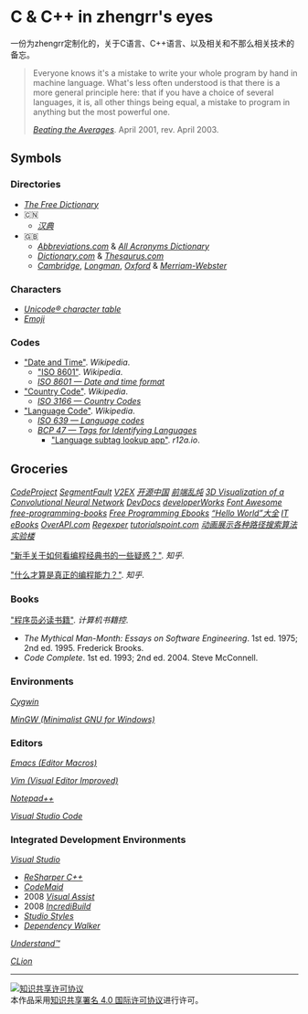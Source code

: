 # C & C++ in zhengrr's eyes

一份为zhengrr定制化的，关于C语言、C++语言、以及相关和不那么相关技术的备忘。

> Everyone knows it's a mistake to write your whole program by hand in machine language.
> What's less often understood is that there is a more general principle here:
> that if you have a choice of several languages, it is, all other things being equal, a mistake to program in anything but the most powerful one.
>
> [*Beating the Averages*](http://paulgraham.com/avg.html). April 2001, rev. April 2003.

## Symbols

### Directories

+ [*The Free Dictionary*](https://thefreedictionary.com/)
+ :cn:
    + [*汉典*](http://zdic.net/)
+ :gb:
    + [*Abbreviations.com*](https://abbreviations.com/) & [*All Acronyms Dictionary*](https://allacronyms.com/)
    + [*Dictionary.com*](http://dictionary.com/) & [*Thesaurus.com*](http://thesaurus.com/)
    + [*Cambridge*](https://dictionary.cambridge.org/), [*Longman*](https://ldoceonline.com/), [*Oxford*](https://en.oxforddictionaries.com/) & [*Merriam-Webster*](https://merriam-webster.com/)

### Characters

+ [*Unicode® character table*](http://unicode-table.com/)
+ [*Emoji*](http://iemoji.com/)

### Codes

+ ["Date and Time"](https://ewikipedia.org/wiki/Date_and_time_representation_by_country). *Wikipedia*.
    + ["ISO 8601"](https://wikipedia.org/wiki/ISO_8601). *Wikipedia*.
    + [*ISO 8601 — Date and time format*](https://iso.org/iso-8601-date-and-time-format.html)
+ ["Country Code"](https://wikipedia.org/wiki/Country_code). *Wikipedia*.
    + [*ISO 3166 — Country Codes*](https://iso.org/iso-3166-country-codes.html)
+ ["Language Code"](https://wikipedia.org/wiki/Language_code). *Wikipedia*.
    + [*ISO 639 — Language codes*](https://iso.org/iso-639-language-codes.html)
    + [*BCP 47 — Tags for Identifying Languages*](https://tools.ietf.org/html/bcp47)
        + ["Language subtag lookup app"](https://r12a.github.io/app-subtags/). *r12a.io*.

## Groceries

[*CodeProject*](https://codeproject.com)
[*SegmentFault*](https://segmentfault.com)
[*V2EX*](https://v2ex.com)
[*开源中国*](http://oschina.net)
[*前端乱炖*](http://html-js.com)
[*3D Visualization of a Convolutional Neural Network*](http://scs.ryerson.ca/~aharley/vis/conv)
[*DevDocs*](https://devdocs.io)
[*developerWorks*](https://ibm.com/developerworks)
[*Font Awesome*](http://fontawesome.io)
[*free-programming-books*](https://github.com/EbookFoundation/free-programming-books)
[*Free Programming Ebooks*](http://oreilly.com/programming/free)
[*“Hello World”大全*](http://netsmell.com/apps/helloworldcollection)
[*IT eBooks*](http://it-ebooks.info)
[*OverAPI.com*](http://overapi.com)
[*Regexper*](https://regexper.com)
[*tutorialspoint.com*](https://tutorialspoint.com)
[*动画展示各种路径搜索算法*](http://webhek.com/post/pathfinding.html)
[*实验楼*](https://shiyanlou.com)

["新手关于如何看编程经典书的一些疑惑？"](https://zhihu.com/question/26157282). *知乎*.

["什么才算是真正的编程能力？"](https://zhihu.com/question/31034164). *知乎*.

### Books

["程序员必读书籍"](http://bestcbooks.com/recommend/most-influential-book/).  *计算机书籍控*.
+ *The Mythical Man-Month: Essays on Software Engineering*. 1st ed. 1975; 2nd ed. 1995. Frederick Brooks.
+ *Code Complete*. 1st ed. 1993; 2nd ed. 2004. Steve McConnell.

### Environments

[*Cygwin*](http://cygwin.com)

[*MinGW (Minimalist GNU for Windows)*](http://mingw.org)

### Editors

[*Emacs (Editor Macros)*](https://gnu.org/software/emacs/)

[*Vim (Visual Editor Improved)*](http://vim.org/)

[*Notepad++*](https://notepad-plus-plus.org)

[*Visual Studio Code*](https://code.visualstudio.com)

### Integrated Development Environments

[*Visual Studio*](https://visualstudio.com)
+ [*ReSharper С++*](https://jetbrains.com/resharper-cpp)
+ [*CodeMaid*](http://codemaid.net)
+ 2008 [*Visual Assist*](https://wholetomato.com)
+ 2008 [*IncrediBuild*](https://incredibuild.com)
+ [*Studio Styles*](https://studiostyl.es)
+ [*Dependency Walker*](http://dependencywalker.com)

[*Understand™*](https://scitools.com)

[*CLion*](https://jetbrains.com/clion)

___
<a rel="license" href="http://creativecommons.org/licenses/by/4.0/"><img alt="知识共享许可协议" style="border-width:0" src="https://i.creativecommons.org/l/by/4.0/88x31.png" /></a><br />本作品采用<a rel="license" href="http://creativecommons.org/licenses/by/4.0/">知识共享署名 4.0 国际许可协议</a>进行许可。
